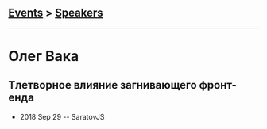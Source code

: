 ## [Events](../README.md) > [Speakers](../speakers.md)
---

# Олег Вака

## Тлетворное влияние загнивающего фронт-енда
- 2018 Sep 29 -- SaratovJS    
